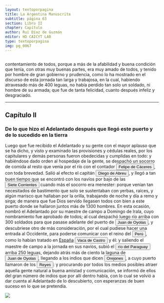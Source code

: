 ```yaml
---
layout: textoporpagina
title: La Argentina Manuscrita
subtitle: página 63
section: Libro II
chapter: Capítulo 
author: Rui Díaz de Guzmán
editor: HD CAICYT LAB
type: textoporpagina
img: pg_0067
---
```


<div class="row">
    <div class="column">
<p>contentamiento de todos, porque a más de la afabilidad y buena condición que tenía, con otras muy buenas partes, era muy amado de todos, y tenido por hombre de gran gobierno y prudencia, como lo ha mostrado en el discurso de esta jornada tan larga y trabajosa, en la cual, habiendo atravesado más de 400 leguas, no había perdido tan solo un soldado, ni hombre de su armada; que fue de tanta felicidad, cuanto después infeliz y desgraciado.</p><hr><h2>Capítulo II</h2><h3>De lo que hizo el Adelantado después que llegó este puerto y de lo sucedido en la tierra</h3><p>Luego que fue recibido el Adelantado y su gente con el mayor aplauso que se ha dicho, y visto y examinado las provisiones y cédulas reales, por los capitulares y demás personas fueron obedecidas y cumplidas en todo: y habiéndose dado orden al hospedaje de la gente, se despachó un socorro de comida al resto que venía por el río con el contador <button class="balloon" data-balloon-pos="up" data-balloon-length="large" data-balloon="Felipe de Cáceres (n. Madrid, ca. 1538) fueun conquistador, explorador y colonizador español.Se desempeñó como gobernador interino del Ríode la Plata y del Paraguay, con sede en Asunción,entre el 11 de diciembre de 1568 hasta el 14 dejulio de 1572.">Felipe de Cáceres</button>, con toda brevedad. Salió al efecto el capitán <button class="balloon" data-balloon-pos="up" data-balloon-length="large" data-balloon="Abreu (Diego), de Sevilla; viene con don Pedro de Mendoza. Derrota a los indios cerca de Corpus. Se le cree autor de la sentencia contra la Maldonado. Vuelve a Buenos Aires, para hacer evacuar el Fuerte, y lleva la gente a la Asumpción. Trae socorros al convoy de Cabeza de Vaca. Es electo Gobernador en ausencia de Irala; se conspira contra su persona. Prende al jefe del complot, y lo condena a muerte. Informa a España de su nombramiento; se resiste a devolver el mando al Gobernador Irala; se retira a las tierras de los indios. No quiere volver a la ciudad. Es sorprendido y herido. Lo llevan muerto a la Asumpción.">Diego de Abreu</button>, y llegó a tan buen tiempo que se encontró con los navíos por bajo de las <a href="https://recogito.pelagios.org/document/wzqxhk0h3vpikm/part/1/edit#af0de0db-d68a-4e9a-bb4f-bde338e1444c" target="_blank"><button class="balloon" data-balloon-pos="up" data-balloon-length="large" data-balloon="La ciudad de Corrientes – Capital de la Provincia de Corrientes y principal portal de acceso, fundada en 1588 por el Adelantado Juan Torres de Vera y Aragón, es una ciudad con un balcón majestuoso sobre el Río Paraná donde éste cambia su rumbo por ello formando rompientes: Siete puntas o salientes que dieron origen a su nombre: San Juan de Vera de las Siete Corrientes.">Siete Corrientes</button></a> cuando más el socorro era menester: porque venían tan necesitados de bastimento que solo se sustentaban con yerbas, raíces, y algún marisco que hallaban por la orilla, trabajando de noche y día a remo y sirga; de manera que fue Dios servido llegasen todos con bien a este puerto donde se hallaron juntos más de 1300 hombres. En esta ocasión, nombró el Adelantado por su maestre de campo a Domingo de Irala, cuyo nombramiento fue aprobado de todos; al cual despachó luego río arriba con 300 soldados para que pasase adelante del puerto de <button class="balloon" data-balloon-pos="up" data-balloon-length="large" data-balloon="Refiere a Juan de Ayolas (Briviesca de la Bureba, Corona de Castilla, 1493 o ¿ca. 1510? – Candelaria del Chaco Boreal, gobernación del Río de la Plata y del Paraguay, 1538) era un explorador español que fuera vecino fundador de la primera Buenos Aires, acompañando al adelantado Pedro de Mendoza, y que nominalmente fuera nombrado como teniente de gobernador general de Asunción en 1537, para convertirse al poco tiempo y en forma igualmente nominal en gobernador del Río de la Plata y del Paraguay pero nunca ejercería como tal por estar en plena exploración.">Juan de Oyolas</button>, y descubriese otro de más consideración, por el cual pudiese hacer una entrada al Occidente, para poderse comunicar con el reino del <a href="https://recogito.pelagios.org/document/wzqxhk0h3vpikm/part/1/edit#b9fd3e97-4eab-4533-bd50-ef7bcb6dca07" target="_blank"><button class="balloon" data-balloon-pos="up" data-balloon-length="large" data-balloon="Entendido como virreinato del Perú.">Perú</button></a>, como lo habían tratado en <a href="https://recogito.pelagios.org/document/wzqxhk0h3vpikm/part/1/edit#74d23701-90a8-467e-9e1f-b15c8e628b28" target="_blank">España</a> <button class="balloon" data-balloon-pos="up" data-balloon-length="large" data-balloon="Vaca de Castro. Virrey del Perú; prende a Diego de Almagro en la batalla de Chupas. Nombra a Diego de Rojas, Gobernador de Tucumán. Fue el segundo gobernador del Perú, y reemplazó a su conquistador Pizarro. A pesar de haberse presentado a ocupar la silla del gobierno con poderes, autógrafos del Rey, tuvo que vencer la resistencia que le opuso Diego de Almagro, el mozo, que la había usurpado; y la llanura de Chupas, cerca de Huamanga, fue el campo de batalla en que se decidió esta lucha, el día 16 de setiembre de 1542. La victoria se declara a favor del licenciado, que abusó de ella, haciendo perecer en los cadalsos a Almagro y a la mayor parte de sus compañeros. Una conducta tan inhumana no le hizo desmerecer en el concepto de sus compatriotas; y un historiador juicioso no trepida en decir &quot;que las providencias de este magistrado, acompañadas de su gran capacidad, madurez y suavidad, le hicieron amable en aquellos países&quot;.Juan y Ulloa, Viajes a la América Meridional, Tom. IV, pág. LXXIII del resumen histórico.">Vaca de Castro</button> y él: y saliendo el maestre de campo a la jornada en sus navíos, subió el <button class="balloon" data-balloon-pos="up" data-balloon-length="large" data-balloon="http://www.geonames.org/3437596/rio-paraguai.html">río del Paraguay</button> arriba 250 leguas, dejando atrás más de ciento la laguna de <button class="balloon" data-balloon-pos="up" data-balloon-length="large" data-balloon="Refiere a Juan de Ayolas (Briviesca de la Bureba, Corona de Castilla, 1493 o ¿ca. 1510? – Candelaria del Chaco Boreal, gobernación del Río de la Plata y del Paraguay, 1538) era un explorador español que fuera vecino fundador de la primera Buenos Aires, acompañando al adelantado Pedro de Mendoza, y que nominalmente fuera nombrado como teniente de gobernador general de Asunción en 1537, para convertirse al poco tiempo y en forma igualmente nominal en gobernador del Río de la Plata y del Paraguay pero nunca ejercería como tal por estar en plena exploración.">Juan de Oyolas</button>, llegando a los indios que dicen <button class="balloon" data-balloon-pos="up" data-balloon-length="large" data-balloon="Orejones. Indios que habitan una isla del Paraguay; así llamados por tener las orejas horadadas y pendientes. Indios del Perú, habitan cerca de un paraje llamado Puerto de los Reyes. Nombre dado a una tribu que los primeros españoles aseguraron que se hallaba en una isla del Paraguay, al sur de la laguna de los Xarayes, según algunos; y en la misma laguna, según otros. El jesuita Juan Patricio Fernández, que en 1726 publicó en Madrid una Relación historial de las misiones de Chiquitos, hablando de las tentativas que se hicieron para abrir una comunicación entre estas misiones y las del Paraguay, da el itinerario de los padres de la Compañía, que salieron del puerto de la Candelaria el 10 de Mayo de 1703, y, navegando río arriba, llegaron el 31 de octubre siguiente al lago de los Xarayes. En este diario se describe con minuciosa exactitud la isla de los Orejones, &quot;situada, dicen los exploradores, en la boca de este lago, gozando de un clima saludable y templado, aunque está en 17º y pocos minutos de altura. Tiene de longitud 40 leguas, y 10 de ancho, aunque otros la hacen doblado mayor. El terreno es muy fértil y abundante; aunque en partes sobresale en montañas, llenas de árboles, muy a propósito para labrarlos. Los primeros descubridores la llamaron Paraíso: nosotros empero no observamos en ella cosa de más monta que el clima&quot;. Por otra parte otro jesuita, que visitó también aquellos lugares, después de haber tratado de fabuloso el lago de los Xarayes, añade, que la isla del Paraíso, o de los Orejones les &quot;es conocida a los portugueses establecidos en los parajes inmediatos de Cuyabá y Matogroso, así como a los españoles modernos que los han frecuentado: que ninguna noticia de ella dan los indios; y por lo mismo cree, que sin la menor dificultad se puede poner a la isla y al lago en el número de las cosas imaginarias&quot;. En apoyo de este aserto cita la autoridad del Padre Sánchez, que subió el río Paraguay desde la Asumpción hasta la reducción del Corazón de Jesús, a los 16º, sin encontrar el lago ni la isla, &quot;que solo existen en los mapas de los geógrafos&quot;, &quot;nonnisi in geographicis tabubulis extant&quot;61. Con esta opinión está concorde la del Padre Ciriaco Morelli, que en su versión latina de la historia del Paraguay del Padre Charlevoix, dice que, el lago tan decantado de los Xarayes no es más que un inmenso cenagal, y que ninguna isla existe donde se suele poner la de los Orejones. Azara, en el atlas que acompaña sus viajes, pone la Isla del Paraíso al sur de la laguna de los Xarayes, y es donde le corresponde estar. Parece que el nombre de Paraíso ha seducido a todos nuestros historiadores, que se han esmerado en darnos descripciones muy circunstanciadas de este Eden; y para elevar los habitantes a la dignidad de su morada, les representaron como los últimos vástagos de los Incas, de cuyo origen hallaron un testimonio irrefragable en sus orejas, que eran largas y horadadas, como las que, por privilegio de Manco Capac, traían sus descendientes en el Perú. Ni fueron estos los únicos Orejones que vieron los conquistadores y los misioneros. Otros describió con singular esmero el P. Lozano, colocándolos en un valle del Chaco, como a diez o doce leguas de la antigua ciudad de Santiago de Guadalcázar. Para juzgar de la extraordinaria credulidad de este escritor, cuyas obras forman sin embargo el más copioso depósito de noticias históricas de estas provincias, transcribimos el siguiente trozo del libro XI de su Descripción corográfica del Chaco, en que trata de la nación de los Chichas Orejones: &quot;Dicen que serán como 6000: andan vestidos como en el Perú, de lana de carneros de la tierra (allpaca) que tienen; y que labran minas de plata, de cuyo metal forman su ajuar y hacen adornos para sus mujeres; y los hombres chipanas, penachos y pillos para bailar al uso del Inga. Los Chichas Orejones, que viven en dichos valles juntos con los Churumatas, son indios que ocupaban los emperadores Ingas en las minas y conquista de la Cordillera: los cuales, como supieron la entrada de los españoles en el Perú, y muerte que habían dado al Inga Atahualpa en Cajamarca, y que se habían apoderado del Cuzco, no quisieron volver al Perú, y se quedaron en tierras de los Churumatas&quot;. Este mismo origen han dado a los Orejones del Paraguay sus historiadores, y nada se arriesga en decir que tan fabuloso es el uno como el otro.">Orejones</button>, a cuyo puerto llamaron de los <button class="balloon" data-balloon-pos="up" data-balloon-length="large" data-balloon="Este fue un puerto establecido Paraguay arriba en plena laguna de los Xarayes (Gran Pantanal) sobre la entrada del río Cuiabá.">Reyes</button>: y procurando por todos los medios posibles atraer aquella gente natural a buena amistad y comunicación, se informó de ellos del gran número de indios que por allí dentro había, con lo cual se volvió a dar cuenta al Adelantado de lo descubierto, con esperanzas de buen suceso en lo que se pretendía. </p></div>

<div class="column">
<a href="{{site.baseurl}}/assets/img/argentina_manuscrita/{{page.img}}.jpg"><img src="{{site.baseurl}}/assets/img/argentina_manuscrita/{{page.img}}.jpg"></a>
</div>
</div>